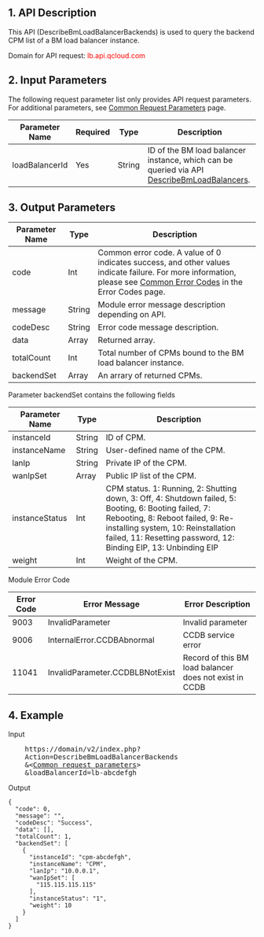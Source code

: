 ## 1. API Description
 
This API (DescribeBmLoadBalancerBackends) is used to query the backend CPM list of a BM load balancer instance.

Domain for API request: <font style="color:red">lb.api.qcloud.com</font>


## 2. Input Parameters

The following request parameter list only provides API request parameters. For additional parameters, see [Common Request Parameters](/doc/api/456/6718) page.

| Parameter Name | Required | Type | Description |
|---------|---------|---------|---------|
| loadBalancerId | Yes | String | ID of the BM load balancer instance, which can be queried via API [DescribeBmLoadBalancers](/doc/api/456/6658). |


## 3. Output Parameters

| Parameter Name | Type | Description |
|---------|---------|---------|
| code | Int | Common error code. A value of 0 indicates success, and other values indicate failure. For more information, please see [Common Error Codes](/doc/api/456/6725) in the Error Codes page. |
| message | String | Module error message description depending on API. |
| codeDesc | String | Error code message description. |
| data | Array | Returned array. |
| totalCount | Int | Total number of CPMs bound to the BM load balancer instance. |
| backendSet | Array | An arrary of returned CPMs. |

Parameter backendSet contains the following fields

| Parameter Name | Type | Description |
|---------|---------|---------|
| instanceId | String | ID of CPM. |
| instanceName | String | User-defined name of the CPM. |
| lanIp | String | Private IP of the CPM. |
| wanIpSet | Array | Public IP list of the CPM. |
| instanceStatus | Int | CPM status. 1: Running, 2: Shutting down, 3: Off, 4: Shutdown failed, 5: Booting, 6: Booting failed, 7: Rebooting, 8: Reboot failed, 9: Re-installing system, 10: Reinstallation failed, 11: Resetting password, 12: Binding EIP, 13: Unbinding EIP |
| weight | Int | Weight of the CPM. |


Module Error Code

| Error Code | Error Message | Error Description |
|------|------|------|
| 9003 | InvalidParameter | Invalid parameter |
| 9006 | InternalError.CCDBAbnormal | CCDB service error |
| 11041 | InvalidParameter.CCDBLBNotExist | Record of this BM load balancer does not exist in CCDB |

## 4. Example
 
Input

<pre>
	https://domain/v2/index.php?
	Action=DescribeBmLoadBalancerBackends
	&<<a href="https://www.qcloud.com/doc/api/229/6976">Common request parameters</a>>
	&loadBalancerId=lb-abcdefgh
</pre>
Output

```
{
  "code": 0,
  "message": "",
  "codeDesc": "Success",
  "data": [],
  "totalCount": 1,
  "backendSet": [
    {
      "instanceId": "cpm-abcdefgh",
      "instanceName": "CPM",
      "lanIp": "10.0.0.1",
      "wanIpSet": [
        "115.115.115.115"
      ],
      "instanceStatus": "1",
      "weight": 10
    }
  ]
}

```
